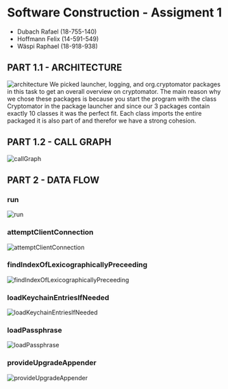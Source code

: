 
# Software Construction - Assigment 1

- Dubach Rafael (18-755-140)
- Hoffmann Felix (14-591-549)
- Wäspi Raphael (18-918-938)

## PART 1.1 - ARCHITECTURE
![architecture](architecture.jpg)
We picked launcher, logging, and org.cryptomator packages in this task to get 
an overall overview on cryptomator. The main reason why we chose these packages 
is because you start the program with the class Cryptomator in the package launcher and 
since our 3 packages contain exactly 10 classes it was the perfect fit. Each class 
imports the entire packaged it is also part of and therefor we have a strong cohesion. 
## PART 1.2 - CALL GRAPH
![callGraph](callGraph.png)
## PART 2 - DATA FLOW
### run
![run](run.png)
### attemptClientConnection
![attemptClientConnection](attemptClientConnection.png)
### findIndexOfLexicographicallyPreceeding
![findIndexOfLexicographicallyPreceeding](findIndexOfLexicographicallyPreceeding.png)
### loadKeychainEntriesIfNeeded
![loadKeychainEntriesIfNeeded](loadKeychainEntriesIfNeeded.png)
### loadPassphrase
![loadPassphrase](loadPassphrase.png)
### provideUpgradeAppender
![provideUpgradeAppender](provideUpgradeAppender.png)